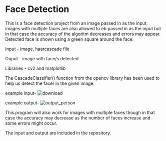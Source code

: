 # Face Detection
This is a face detection project from an image passed in as the input, images with multiple faces are also allowed to eb passed in as the input but in that case the accuracy of the algoritm decreases and errors may appear. Detected face is shown using a green square around the face.

Input - image, haarcascade file

Ouput - image with face/s detected

Libraries - cv2 and matplotlib

The CascadeClassifier() function from the opencv library has been used to help us detect the face/ in the given image.

example input-
![download](https://user-images.githubusercontent.com/47482433/121072249-92903400-c7ee-11eb-92f9-26feaecea342.jpg)

example output-
![output_person](https://user-images.githubusercontent.com/47482433/121078919-236b0d80-c7f7-11eb-80f8-d45aa925eb98.jpg)

This program will also work for images with multiple faces though in that case the accuracy may decrease as the number of faces increase and some errors might occur.

The input and output are included in the repository.
